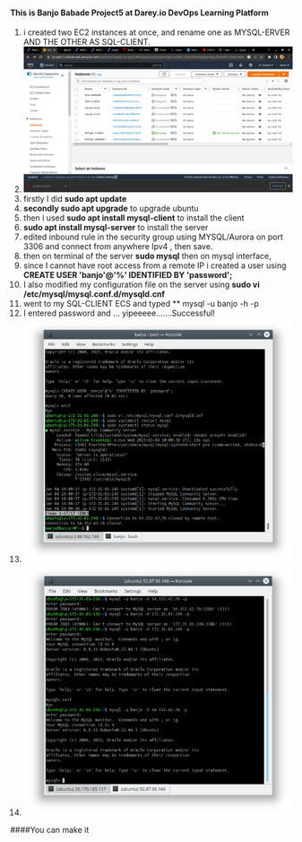 #### This is Banjo Babade Project5 at Darey.io DevOps Learning Platform
1. i created two EC2 instances at once, and rename one as MYSQL-ERVER AND THE OTHER AS SQL-CLIENT.
2. ![instances in AWS](Screenshot_20230103_202334.png)
3. firstly I did **sudo apt update** 
4. **secondly sudo apt upgrade** to upgrade ubuntu
5. then i used **sudo apt install mysql-client** to install the client
6. **sudo apt install mysql-server** to install the server
7. edited inbound rule in the security group using MYSQL/Aurora on port 3306 and connect from anywhere Ipv4 , then save.
8. then on terminal of the server **sudo mysql** then on mysql interface, 
9. since I cannot have root access from a remote IP i created a user using **CREATE USER 'banjo'@'%' IDENTIFIED BY 'password';**
10. I also modified my configuration file on the server using **sudo vi /etc/mysql/mysql.conf.d/mysqld.cnf**
11. went to my SQL-CLIENT ECS and typed ** mysql -u banjo -h <public or Private IP Address> -p
12. I entered password and ... yipeeeee.......Successful!
13. ![server screenshots](Screenshot_20230104_112427.png)
14. ![Client screenshot](Screenshot_20230104_112302.png)

####You can make it